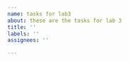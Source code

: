 ```yaml
---
name: tasks for lab3
about: these are the tasks for lab 3
title: ''
labels: ''
assignees: ''

---
```



